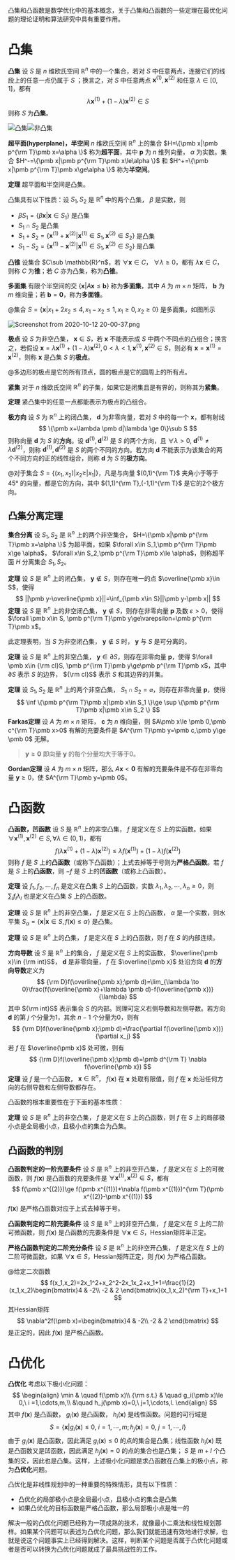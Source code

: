 凸集和凸函数是数学优化中的基本概念，关于凸集和凸函数的一些定理在最优化问题的理论证明和算法研究中具有重要作用。



# 凸集

**凸集** 设 $S$ 是 $n$ 维欧氏空间 $\mathbb{R}^n$ 中的一个集合，若对 $S$ 中任意两点，连接它们的线段上的任意一点仍属于 $S$ ；换言之，对 $S$ 中任意两点 $\pmb x^{(1)},\pmb x^{(2)}$ 和任意 $\lambda \in[0,1]$，都有
$$
\lambda\pmb x^{(1)} +(1-\lambda)\pmb x^{(2)}\in S
$$
则称 $S$ 为**凸集**。

![凸集](https://upload.wikimedia.org/wikipedia/commons/thumb/6/6b/Convex_polygon_illustration1.svg/220px-Convex_polygon_illustration1.svg.png)![非凸集](https://upload.wikimedia.org/wikipedia/commons/thumb/6/6c/Convex_polygon_illustration2.svg/220px-Convex_polygon_illustration2.svg.png)

**超平面(hyperplane)，半空间** $n$ 维欧氏空间 $\mathbb{R}^n$ 上的集合 $H=\{\pmb x|\pmb p^{\rm T}\pmb x=\alpha \}$ 称为**超平面**，其中 $\pmb p$ 为 $n$ 维列向量， $\alpha$ 为实数。集合 $H^-=\{\pmb x|\pmb p^{\rm T}\pmb x\le\alpha \}$ 和 $H^+=\{\pmb x|\pmb p^{\rm T}\pmb x\ge\alpha \}$ 称为**半空间**。

**定理** 超平面和半空间是凸集。

凸集具有以下性质：设 $S_1,S_2$ 是 $\mathbb{R}^n$ 中的两个凸集， $\beta$ 是实数，则

+ $\beta S_1=\{\beta\pmb x|\pmb x\in S_1 \}$ 是凸集
+ $S_1\cap S_2$ 是凸集
+ $S_1+S_2=\{\pmb x^{(1)}+\pmb x^{(2)}|\pmb x^{(1)}\in S_1,\pmb x^{(2)}\in S_2  \}$ 是凸集
+ $S_1-S_2=\{\pmb x^{(1)}-\pmb x^{(2)}|\pmb x^{(1)}\in S_1,\pmb x^{(2)}\in S_2  \}$ 是凸集



**凸锥**  设集合 $C\sub \mathbb{R}^n$，若 $\forall \pmb x\in C$， $\forall \lambda \ge 0$，都有 $\lambda \pmb x\in C$，则称 $C$ 为**锥**；若 $C$ 亦为凸集，称为**凸锥**。

**多面集** 有限个半空间的交 $\{\pmb x|A\pmb x\le \pmb b\}$ 称为**多面集**，其中 $A$ 为 $m\times n$ 矩阵， $\pmb b$ 为 $m$ 维向量；若 $\pmb b=\pmb 0$，称为**多面锥**。

@集合 $S=\{\pmb x|x_1+2x_2\le 4,x_1-x_2\le 1,x_1\ge 0,x_2\ge 0\}$ 是多面集，如图所示

![Screenshot from 2020-10-12 20-00-37.png](https://i.loli.net/2020/10/12/zOADjc8Qesky4Wi.png)



**极点** 设 $S$ 为非空凸集， $\pmb x\in S$，若 $\pmb x$ 不能表示成 $S$ 中两个不同点的凸组合；换言之，若假设 $\pmb x=\lambda\pmb x^{(1)} +(1-\lambda)\pmb x^{(2)},0<\lambda<1,\pmb x^{(1)},\pmb x^{(2)}\in S$，则必有 $\pmb x = \pmb x^{(1)}=\pmb x^{(2)}$，则称 $\pmb x$ 是凸集 $S$ 的**极点**。

@多边形的极点是它的所有顶点，圆的极点是它的圆周上的所有点。

**紧集** 对于 $n$ 维欧氏空间 $\mathbb{R}^n$ 的子集，如果它是闭集且是有界的，则称其为**紧集**。

**定理** 紧凸集中的任意一点都能表示为极点的凸组合。



**极方向** 设 $S$ 为 $\mathbb{R}^n$ 上的闭凸集， $\pmb d$ 为非零向量，若对 $S$ 中的每一个 $\pmb x$，都有射线
$$
\{\pmb x+\lambda \pmb d|\lambda \ge 0\}\sub S
$$
则称向量 $\pmb d$ 为 $S$ 的**方向**。设 $\pmb d^{(1)},\pmb d^{(2)}$ 是 $S$ 的两个方向，且 $\forall \lambda >0,\ \pmb d^{(1)}\neq\lambda\pmb d^{(2)}$，则称 $\pmb d^{(1)},\pmb d^{(2)}$ 是 $S$ 的两个不同的方向。若方向 $\pmb d$ 不能表示为该集合的两个不同方向的正的线性组合，则称 $\pmb d$ 为 $S$ 的**极方向**。

@对于集合 $S=\{(x_1,x_2)|x_2\ge |x_1| \}$，凡是与向量 $(0,1)^{\rm T}$ 夹角小于等于 $45°$ 的向量，都是它的方向，其中 $(1,1)^{\rm T},(-1,1)^{\rm T}$ 是它的2个极方向。



## 凸集分离定理

**集合分离** 设 $S_1,S_2$ 是 $\mathbb{R}^n$ 上的两个非空集合， $H=\{\pmb x|\pmb p^{\rm T}\pmb x=\alpha \}$ 为超平面，如果 $\forall x\in S_1,\pmb p^{\rm T}\pmb x\ge \alpha$， $\forall x\in S_2,\pmb p^{\rm T}\pmb x\le \alpha$，则称超平面 $H$ 分离集合 $S_1,S_2$。

**定理** 设 $S$ 是 $\mathbb{R}^n$ 上的闭凸集， $\pmb y\notin S$，则存在唯一的点 $\overline{\pmb x}\in S$，使得
$$
||\pmb y-\overline{\pmb x}||=\inf_{\pmb x\in S}||\pmb y-\pmb x||
$$
**定理** 设 $S$ 是 $\mathbb{R}^n$ 上的非空闭凸集， $\pmb y\notin S$，则存在非零向量 $\pmb p$ 及数 $\varepsilon >0$，使得 $\forall \pmb x\in S, \pmb p^{\rm T}\pmb y\ge\varepsilon+\pmb p^{\rm T}\pmb x$。

此定理表明，当 $S$ 为非空闭凸集， $\pmb y\notin S$ 时， $\pmb y$ 与 $S$ 是可分离的。

**定理** 设 $S$ 是 $\mathbb{R}^n$ 上的非空凸集， $\pmb y\in \partial S$，则存在非零向量 $\pmb p$，使得 $\forall \pmb x\in {\rm cl}S, \pmb p^{\rm T}\pmb y\ge\pmb p^{\rm T}\pmb x$，其中 $\partial S$ 表示 $S$ 的边界， ${\rm cl}S$ 表示 $S$ 和其边界的并集。



**定理** 设 $S_1,S_2$ 是 $\mathbb{R}^n$ 上的两个非空凸集， $S_1\cap S_2=\varnothing$，则存在非零向量 $\pmb p$，使得
$$
\inf \{\pmb p^{\rm T}\pmb x|\pmb x\in S_1 \}\ge \sup \{\pmb p^{\rm T}\pmb x|\pmb x\in S_2 \}
$$
**Farkas定理** 设 $A$ 为 $m\times n$ 矩阵， $\pmb c$ 为 $n$ 维向量，则 $A\pmb x\le \pmb 0,\pmb c^{\rm T}\pmb x>0$ 有解的充要条件是 $A^{\rm T}\pmb y=\pmb c,\pmb y\ge \pmb 0$ 无解。

> $\pmb y\ge \pmb 0$ 即向量 $\pmb y$ 的每个分量均大于等于0。

**Gordan定理** 设 $A$ 为 $m\times n$ 矩阵，那么 $A\pmb x<\pmb 0$ 有解的充要条件是不存在非零向量 $\pmb y\ge 0$，使 $A^{\rm T}\pmb y=\pmb 0$。





# 凸函数

**凸函数，凹函数** 设 $S$ 是 $\mathbb{R}^n$ 上的非空凸集， $f$ 是定义在 $S$ 上的实函数。如果 $\forall \pmb x^{(1)},\pmb x^{(2)}\in S,\forall \lambda \in (0,1)$，都有
$$
f(\lambda \pmb x^{(1)}+(1-\lambda)\pmb x^{(2)})\le \lambda f(\pmb x^{(1)})+(1-\lambda) f(\pmb x^{(2)})
$$
则称 $f$ 是 $S$ 上的**凸函数**（或称下凸函数）；上式去掉等于号则为**严格凸函数**。若 $f$ 是 $S$ 上的**凸函数**，则 $-f$ 是 $S$ 上的**凹函数**（或称上凸函数）。

**定理** 设 $f_1,f_2,\cdots,f_n$ 是定义在凸集 $S$ 上的凸函数，实数 $\lambda_1,\lambda_2,\cdots,\lambda_n\ge 0$，则 $\sum_i f_i\lambda_i$ 也是定义在凸集 $S$ 上的凸函数。

**定理** 设 $S$ 是 $\mathbb{R}^n$ 上的非空凸集， $f$ 是定义在 $S$ 上的凸函数， $\alpha$ 是一个实数，则水平集 $S_\alpha=\{\pmb x|\pmb x\in S,f(\pmb x)\le\alpha \}$ 是凸集。

**定理** 设 $S$ 是 $\mathbb{R}^n$ 上的凸集， $f$ 是定义在 $S$ 上的凸函数，则 $f$ 在 $S$ 的内部连续。



**方向导数** 设 $S$ 是 $\mathbb{R}^n$ 上的集合， $f$ 是定义在 $S$ 上的实函数， $\overline{\pmb x}\in {\rm int}S$， $\pmb d$ 是非零向量， $f$ 在 $\overline{\pmb x}$ 处沿方向 $\pmb d$ 的**方向导数**定义为
$$
{\rm D}f(\overline{\pmb x};\pmb d)=\lim_{\lambda \to 0}\frac{f(\overline{\pmb x}+\lambda \pmb d)-f(\overline{\pmb x})}{\lambda}
$$
其中 ${\rm int}S$ 表示集合 $S$ 的内部。同理可定义右侧导数和左侧导数。若方向 $\pmb d$ 的第 $j$ 个分量为1，其余 $n-1$ 个分量为0，则有
$$
{\rm D}f(\overline{\pmb x};\pmb d)=\frac{\partial f(\overline{\pmb x})}{\partial x_j}
$$
若 $f$ 在 $\overline{\pmb x}$ 处可微，则有
$$
{\rm D}f(\overline{\pmb x};\pmb d)=\pmb d^{\rm T} \nabla f(\overline{\pmb x})
$$
**定理** 设 $f$ 是一个凸函数， $\pmb x\in\mathbb{R}^n$， $f(\pmb x)$ 在 $\pmb x$ 处取有限值，则 $f$ 在 $\pmb x$ 处沿任何方向的右侧导数和左侧导数都存在。



凸函数的根本重要性在于下面的基本性质：

**定理** 设 $S$ 是 $\mathbb{R}^n$ 上的非空凸集， $f$ 是定义在 $S$ 上的凸函数，则 $f$ 在 $S$ 上的局部极小点是全局极小点，且极小点的集合为凸集。



## 凸函数的判别

**凸函数判定的一阶充要条件** 设 $S$ 是 $\mathbb{R}^n$ 上的非空开凸集， $f$ 是定义在 $S$ 上的可微函数，则 $f(\pmb x)$ 是凸函数的充要条件是 $\forall \pmb x^{(1)},\pmb x^{(2)}\in S$，都有
$$
f(\pmb x^{(2)})\ge f(\pmb x^{(1)})+\nabla f(\pmb x^{(1)})^{\rm T}(\pmb x^{(2)}-\pmb x^{(1)})
$$
$f(\pmb x)$ 是严格凸函数对应于上式去掉等于号。



**凸函数判定的二阶充要条件** 设 $S$ 是 $\mathbb{R}^n$ 上的非空开凸集， $f$ 是定义在 $S$ 上的二阶可微函数，则 $f(\pmb x)$ 是凸函数的充要条件是 $\forall \pmb x\in S$，Hessian矩阵半正定。



**严格凸函数判定的二阶充分条件** 设 $S$ 是 $\mathbb{R}^n$ 上的非空开凸集， $f$ 是定义在 $S$ 上的二阶可微函数，如果 $\forall \pmb x\in S$，Hessian矩阵正定，则 $f(\pmb x)$ 为严格凸函数。



@给定二次函数
$$
f(x_1,x_2)=2x_1^2+x_2^2-2x_1x_2+x_1+1=\frac{1}{2}(x_1,x_2)\begin{bmatrix}4 & -2\\
-2 & 2
\end{bmatrix}(x_1,x_2)^{\rm T}+x_1+1
$$
其Hessian矩阵
$$
\nabla^2f(\pmb x)=\begin{bmatrix}4 & -2\\
-2 & 2
\end{bmatrix}
$$
是正定的，因此 $f(\pmb x)$ 是严格凸函数。





# 凸优化

**凸优化** 考虑以下极小化问题：
$$
\begin{align}
\min & \quad f(\pmb x)\\
{\rm s.t.} & \quad g_i(\pmb x)\le 0,\ i =1,\cdots,m,\\
&\quad h_j(\pmb x)=0,\ j=1,\cdots,l.
\end{align}
$$
其中 $f(\pmb x)$ 是凸函数， $g_i(\pmb x)$ 是凸函数， $h_i(\pmb x)$ 是线性函数。问题的可行域是
$$
S=\{\pmb x|g_i(\pmb x)\le 0,\ i=1,\cdots,m;h_j(\pmb x)=0,\ j=1,\cdots,l \}
$$
由于 $g_i(\pmb x)$ 是凸函数，因此满足 $g_i(\pmb x)\le 0$ 的点的集合是凸集；线性函数 $h_i(\pmb x)$ 既是凸函数又是凹函数，因此满足 $h_j(\pmb x)=0$ 的点的集合也是凸集； $S$ 是 $m+l$ 个凸集的交，因此也是凸集。这样，上述极小化问题是求凸函数在凸集上的极小点，称为**凸优化**问题。

凸优化是非线性规划中的一种重要的特殊情形，具有以下性质：

+ 凸优化的局部极小点是全局最小点，且极小点的集合是凸集
+ 如果凸优化的目标函数是严格凸函数，那么局部极小点是唯一的

解决一般的凸优化问题已经称为一项成熟的技术，就像最小二乘法和线性规划那样。如果某个问题可以表述为凸优化问题，那么我们就能迅速有效地进行求解，也就是说这个问题事实上已经得到解决。这样，判断某个问题是否属于凸优化问题或者是否可以转换为凸优化问题就成了最具挑战性的工作。



